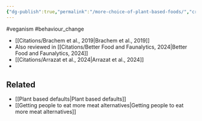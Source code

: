 ```yaml
---
{"dg-publish":true,"permalink":"/more-choice-of-plant-based-foods/","created":"2024-03-10T16:35:13.000+00:00","updated":"2025-09-29T00:20:10.605+01:00"}
---
```


#veganism #behaviour_change 

- [[Citations/Brachem et al., 2019\|Brachem et al., 2019]]
- Also reviewed in [[Citations/Better Food and Faunalytics, 2024\|Better Food and Faunalytics, 2024]]
- [[Citations/Arrazat et al., 2024\|Arrazat et al., 2024]]
- 
## Related
- [[Plant based defaults\|Plant based defaults]]
- [[Getting people to eat more meat alternatives\|Getting people to eat more meat alternatives]]